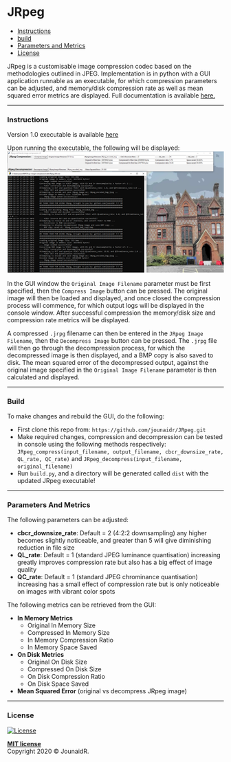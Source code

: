 # JRpeg

* [Instructions](#instructions)
* [build](#build)
* [Parameters and Metrics](#parameters-and-metrics)
* [License](#license)

JRpeg is a customisable image compression codec based on the methodologies outlined in JPEG. Implementation
is in python with a GUI application runnable as an executable, for which compression parameters can be adjusted,
and memory/disk compression rate as well as mean squared error metrics are displayed.
Full documentation is available [here.](https://github.com/jounaidr/JRpeg/blob/main/docs/JRpeg_docs.pdf) 

---

### Instructions

Version 1.0 executable is available [here](https://github.com/jounaidr/JRpeg/releases/tag/1.0)

Upon running the executable, the following will be displayed:\
![GUI png](https://github.com/jounaidr/JRpeg/blob/main/docs/resources/GUI.PNG)

In the GUI window the `Original Image Filename` parameter must be first specified, then the `Compress Image`
button can be pressed. The original image will then be loaded and displayed, and once closed the compression
process will commence, for which output logs will be displayed in the console window. After successful compression
the memory/disk size and compression rate metrics will be displayed.

A compressed `.jrpg` filename can then be entered in the `JRpeg Image Filename`, then the `Decompress Image` button can
be pressed. The `.jrpg` file will then go through the decompression process, for which the decompressed image is then displayed,
and a BMP copy is also saved to disk. The mean squared error of the decompressed output, against the original image specified in the `Original Image Filename`
parameter is then calculated and displayed. 

---

### Build

To make changes and rebuild the GUI, do the following:

* First clone this repo from: `https://github.com/jounaidr/JRpeg.git`
* Make required changes, compression and decompression can be tested in console using the following methods respectively: `JRpeg_compress(input_filename, output_filename, cbcr_downsize_rate, QL_rate, QC_rate)` and `JRpeg_decompress(input_filename, original_filename)`
* Run `build.py`, and a directory will be generated called `dist` with the updated JRpeg executable! 

---

### Parameters And Metrics

The following parameters can be adjusted:

* **cbcr_downsize_rate**: Default = 2 (4:2:2 downsampling) any higher becomes slightly noticeable, and greater than 5 will give diminishing reduction in file size
* **QL_rate**: Default = 1 (standard JPEG luminance quantisation) increasing greatly improves compression rate but also has a big effect of image quality
* **QC_rate**: Default = 1 (standard JPEG chrominance quantisation) increasing has a small effect of compression rate but is only noticeable on images with vibrant color spots 

The following metrics can be retrieved from the GUI:

* **In Memory Metrics**
    - Original In Memory Size
    - Compressed In Memory Size
    - In Memory Compression Ratio
    - In Memory Space Saved
* **On Disk Metrics**
    - Original On Disk Size
    - Compressed On Disk Size
    - On Disk Compression Ratio
    - On Disk Space Saved
* **Mean Squared Error** (original vs decompress JRpeg image)

---

### License

[![License](http://img.shields.io/:license-mit-blue.svg?style=flat-square)](http://badges.mit-license.org)

**[MIT license](http://opensource.org/licenses/mit-license.php)** \
Copyright 2020 © JounaidR.
